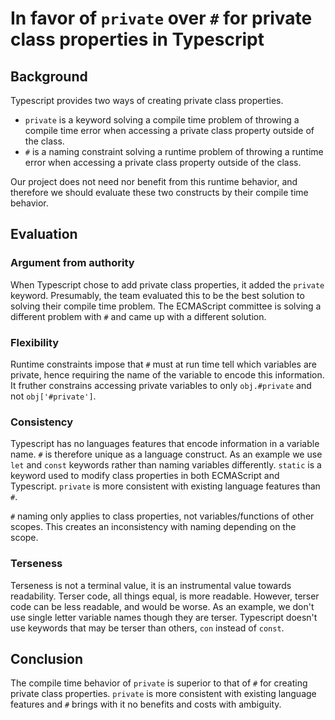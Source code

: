 # In favor of `private` over `#` for private class properties in Typescript

## Background

Typescript provides two ways of creating private class properties.

* `private` is a keyword solving a compile time problem of throwing a compile time error when accessing a private class property outside of the class.
* `#` is a naming constraint solving a runtime problem of throwing a runtime error when accessing a private class property outside of the class.

Our project does not need nor benefit from this runtime behavior, and therefore we should evaluate these two constructs by their compile time behavior.

## Evaluation

### Argument from authority
When Typescript chose to add private class properties, it added the `private` keyword.  Presumably, the team evaluated this to be the best solution to solving their compile time problem.  The ECMAScript committee is solving a different problem with `#` and came up with a different solution.

### Flexibility
Runtime constraints impose that `#` must at run time tell which variables are private, hence requiring the name of the variable to encode this information.  It fruther constrains accessing private variables to only `obj.#private` and not `obj['#private']`.

### Consistency

Typescript has no languages features that encode information in a variable name. `#` is therefore unique as a language construct.  As an example we use `let` and `const` keywords rather than naming variables differently.  `static` is a keyword used to modify class properties in both ECMAScript and Typescript.  `private` is more consistent with existing language features than `#`.

`#` naming only applies to class properties, not variables/functions of other scopes.  This creates an inconsistency with naming depending on the scope.

### Terseness
Terseness is not a terminal value, it is an instrumental value towards readability.  Terser code, all things equal, is more readable.  However, terser code can be less readable, and would be worse.  As an example, we don't use single letter variable names though they are terser.  Typescript doesn't use keywords that may be terser than others, `con` instead of `const`.

## Conclusion

The compile time behavior of `private` is superior to that of `#` for creating private class properties.  `private` is more consistent with existing language features and `#` brings with it no benefits and costs with ambiguity.
